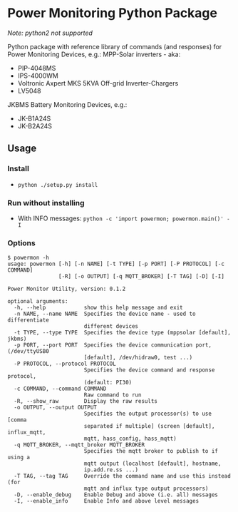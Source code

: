 # Power Monitoring Python Package

_Note: python2 not supported_

Python package with reference library of commands (and responses)
for Power Monitoring Devices, e.g.:
MPP-Solar inverters - aka:
- PIP-4048MS
- IPS-4000WM
- Voltronic Axpert MKS 5KVA Off-grid Inverter-Chargers
- LV5048

JKBMS Battery Monitoring Devices, e.g.:
- JK-B1A24S
- JK-B2A24S


## Usage ##
### Install ###
* ```python ./setup.py install```

### Run without installing ###

*  With INFO messages: ```python -c 'import powermon; powermon.main()' -I```

### Options ###
```
$ powermon -h
usage: powermon [-h] [-n NAME] [-t TYPE] [-p PORT] [-P PROTOCOL] [-c COMMAND]
                [-R] [-o OUTPUT] [-q MQTT_BROKER] [-T TAG] [-D] [-I]

Power Monitor Utility, version: 0.1.2

optional arguments:
  -h, --help            show this help message and exit
  -n NAME, --name NAME  Specifies the device name - used to differentiate
                        different devices
  -t TYPE, --type TYPE  Specifies the device type (mppsolar [default], jkbms)
  -p PORT, --port PORT  Specifies the device communication port, (/dev/ttyUSB0
                        [default], /dev/hidraw0, test ...)
  -P PROTOCOL, --protocol PROTOCOL
                        Specifies the device command and response protocol,
                        (default: PI30)
  -c COMMAND, --command COMMAND
                        Raw command to run
  -R, --show_raw        Display the raw results
  -o OUTPUT, --output OUTPUT
                        Specifies the output processor(s) to use [comma
                        separated if multiple] (screen [default], influx_mqtt,
                        mqtt, hass_config, hass_mqtt)
  -q MQTT_BROKER, --mqtt_broker MQTT_BROKER
                        Specifies the mqtt broker to publish to if using a
                        mqtt output (localhost [default], hostname,
                        ip.add.re.ss ...)
  -T TAG, --tag TAG     Override the command name and use this instead (for
                        mqtt and influx type output processors)
  -D, --enable_debug    Enable Debug and above (i.e. all) messages
  -I, --enable_info     Enable Info and above level messages
```
